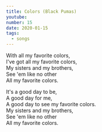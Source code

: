```yaml
---
title: Colors (Black Pumas)
youtube:
number: 15
date: 2020-01-15
tags:
  - songs
---
```


With all my favorite colors, <br>
I've got all my favorite colors,<br>
My sisters and my brothers, <br>
See 'em like no other<br>
All my favorite colors.<br>

It's a good day to be,<br>
A good day for me,<br>
A good day to see my favorite colors.<br>
My sisters and my brothers,<br>
See 'em like no other<br>
All my favorite colors.<br>
